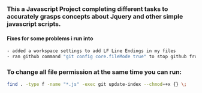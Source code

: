 ### This a Javascript Project completing different tasks to accurately grasps concepts about Jquery and other simple javascript scripts.


#### Fixes for some problems i run into

```bash
- added a workspace settings to add LF Line Endings in my files
- ran github command "git config core.fileMode true" to stop github from changing my files permissions
```

### To change all file permission at the same time you can run:

```bash
find . -type f -name "*.js" -exec git update-index --chmod=+x {} \;

```
